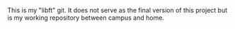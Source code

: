   This is my "libft" git.
  It does not serve as the final version of this project but is my working repository between campus and home.
